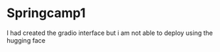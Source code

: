 # Springcamp1

I had created the gradio interface but i am not able to deploy using the hugging face
